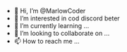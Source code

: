 - 👋 Hi, I’m @MarlowCoder
- 👀 I’m interested in cod discord beter
- 🌱 I’m currently learning ...
- 💞️ I’m looking to collaborate on ...
- 📫 How to reach me ...

<!---
MarlowCoder/MarlowCoder is a ✨ special ✨ repository because its `README.md` (this file) appears on your GitHub profile.
You can click the Preview link to take a look at your changes.
--->
